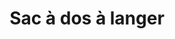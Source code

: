 ---
title: "Sac à dos à langer"
categories: [équipement]
image: "img/sac-a-dos-langer.webp"
website: "https://galopino.fr/products/sac-a-dos-a-langer"

price: 59.90
progress: 0
contrib: []
acquired: true
---